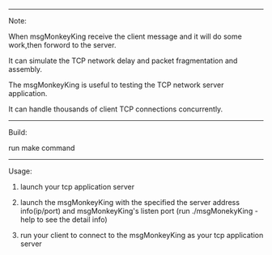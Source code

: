 
*****************************************************************************************************
Note:
   
   When msgMonkeyKing receive the client message and it will do some work,then forword to the server.

   It can simulate the TCP network delay and packet fragmentation and assembly.

   The msgMonkeyKing is useful to testing the TCP network server application.

   It can handle thousands of client TCP connections concurrently.

*****************************************************************************************************
Build:

   run make command

*****************************************************************************************************
Usage:
   
   1) launch your tcp application server 

   2) launch the msgMonkeyKing with the specified the server address info(ip/port) 
      and msgMonkeyKing's listen port
      (run ./msgMonekyKing -help to see the detail info)

   3) run your client to connect to the msgMonkeyKing as your tcp application server


